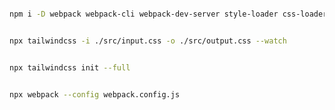 

```bash

npm i -D webpack webpack-cli webpack-dev-server style-loader css-loader postcss postcss-loader postcss-preset-env

```

```bash

npx tailwindcss -i ./src/input.css -o ./src/output.css --watch

```

```bash

npx tailwindcss init --full

```


```bash

npx webpack --config webpack.config.js

```